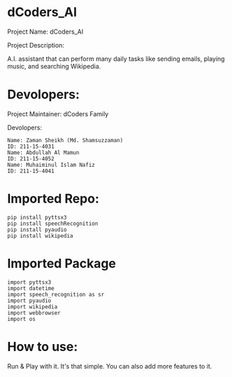 # dCoders_AI
Project Name: dCoders_AI

Project Description:

A.I. assistant that can perform many daily tasks like sending emails, playing music, and searching Wikipedia.

# Devolopers:

Project Maintainer: dCoders Family

Devolopers:

    Name: Zaman Sheikh (Md. Shamsuzzaman)
    ID: 211-15-4031
    Name: Abdullah Al Mamun
    ID: 211-15-4052
    Name: Muhaiminul Islam Nafiz
    ID: 211-15-4041


# Imported Repo:
    pip install pyttsx3
    pip install speechRecognition
    pip install pyaudio
    pip install wikipedia


# Imported Package
    import pyttsx3
    import datetime
    import speech_recognition as sr
    import pyaudio
    import wikipedia
    import webbrowser
    import os
 

# How to use:
Run & Play with it. It's that simple. You can also add more features to it.